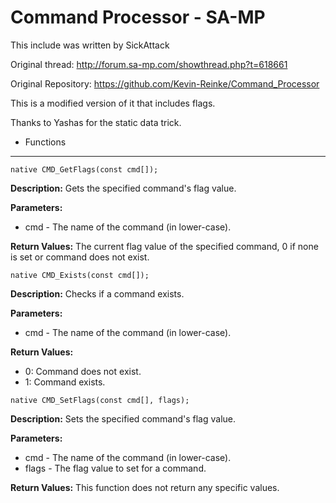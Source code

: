 # Command Processor - SA-MP

This include was written by SickAttack

Original thread: http://forum.sa-mp.com/showthread.php?t=618661

Original Repository: https://github.com/Kevin-Reinke/Command_Processor

This is a modified version of it that includes flags.

Thanks to Yashas for the static data trick.



- Functions
-----------


```pawn
native CMD_GetFlags(const cmd[]);
```
__Description:__
Gets the specified command's flag value.

__Parameters:__
- cmd - The name of the command (in lower-case).

__Return Values:__
The current flag value of the specified command, 0 if none is set or command does not exist.


```pawn
native CMD_Exists(const cmd[]);
```
__Description:__
Checks if a command exists.

__Parameters:__
- cmd - The name of the command (in lower-case).

__Return Values:__
- 0: Command does not exist.
- 1: Command exists.


```pawn
native CMD_SetFlags(const cmd[], flags);
```
__Description:__
Sets the specified command's flag value.

__Parameters:__
- cmd - The name of the command (in lower-case).
- flags - The flag value to set for a command.

__Return Values:__
This function does not return any specific values.
